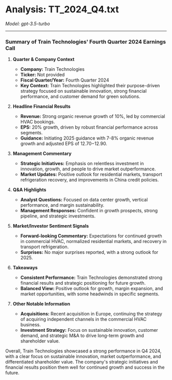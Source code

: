# Analysis: TT_2024_Q4.txt

*Model: gpt-3.5-turbo*

---

### Summary of Train Technologies' Fourth Quarter 2024 Earnings Call

1. **Quarter & Company Context**
   - **Company:** Train Technologies
   - **Ticker:** Not provided
   - **Fiscal Quarter/Year:** Fourth Quarter 2024
   - **Key Context:** Train Technologies highlighted their purpose-driven strategy focused on sustainable innovation, strong financial performance, and customer demand for green solutions.

2. **Headline Financial Results**
   - **Revenue:** Strong organic revenue growth of 10%, led by commercial HVAC bookings.
   - **EPS:** 20% growth, driven by robust financial performance across segments.
   - **Guidance:** Initiating 2025 guidance with 7-8% organic revenue growth and adjusted EPS of $12.70-$12.90.

3. **Management Commentary**
   - **Strategic Initiatives:** Emphasis on relentless investment in innovation, growth, and people to drive market outperformance.
   - **Market Updates:** Positive outlook for residential markets, transport refrigeration recovery, and improvements in China credit policies.

4. **Q&A Highlights**
   - **Analyst Questions:** Focused on data center growth, vertical performance, and margin sustainability.
   - **Management Responses:** Confident in growth prospects, strong pipeline, and strategic investments.

5. **Market/Investor Sentiment Signals**
   - **Forward-looking Commentary:** Expectations for continued growth in commercial HVAC, normalized residential markets, and recovery in transport refrigeration.
   - **Surprises:** No major surprises reported, with a strong outlook for 2025.

6. **Takeaways**
   - **Consistent Performance:** Train Technologies demonstrated strong financial results and strategic positioning for future growth.
   - **Balanced View:** Positive outlook for growth, margin expansion, and market opportunities, with some headwinds in specific segments.

7. **Other Notable Information**
   - **Acquisitions:** Recent acquisition in Europe, continuing the strategy of acquiring independent channels in the commercial HVAC business.
   - **Investment Strategy:** Focus on sustainable innovation, customer demand, and strategic M&A to drive long-term growth and shareholder value.

Overall, Train Technologies showcased a strong performance in Q4 2024, with a clear focus on sustainable innovation, market outperformance, and differentiated shareholder value. The company's strategic initiatives and financial results position them well for continued growth and success in the future.